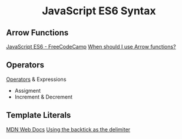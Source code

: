 <h1 align="center">
  <br>
    JavaScript ES6 Syntax
  <br>
</h1>


## Arrow Functions
[JavaScript ES6 - FreeCodeCamp][jes]
[When should I use Arrow functions?][waf]

## Operators
[Operators][operator] & Expressions

- Assigment
- Increment & Decrement

## Template Literals
[MDN Web Docs][mtl]
[Using the backtick as the delimiter][utl]


[jes]: https://www.freecodecamp.org/news/write-less-do-more-with-javascript-es6-5fd4a8e50ee2/
[waf]: https://www.freecodecamp.org/news/when-and-why-you-should-use-es6-arrow-functions-and-when-you-shouldnt-3d851d7f0b26/
[mtl]: https://developer.mozilla.org/en-US/docs/Web/JavaScript/Reference/Template_literals
[utl]: https://stackoverflow.com/a/40062505/14358560

[operator]: https://developer.mozilla.org/en-US/docs/Web/JavaScript/Reference/Operators